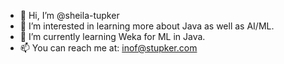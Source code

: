 - 👋 Hi, I’m @sheila-tupker
- 👀 I’m interested in learning more about Java as well as AI/ML.
- 🌱 I’m currently learning Weka for ML in Java. 
- 📫 You can reach me at: inof@stupker.com

<!---
sheila-tupker/sheila-tupker is a ✨ special ✨ repository because its `README.md` (this file) appears on your GitHub profile.
You can click the Preview link to take a look at your changes.
--->
